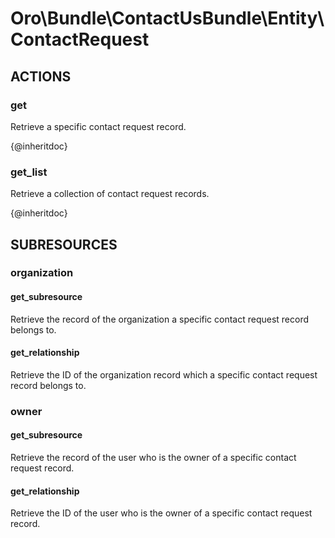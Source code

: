 # Oro\Bundle\ContactUsBundle\Entity\ContactRequest

## ACTIONS

### get

Retrieve a specific contact request record.

{@inheritdoc}

### get_list

Retrieve a collection of contact request records.

{@inheritdoc}

## SUBRESOURCES

### organization

#### get_subresource

Retrieve the record of the organization a specific contact request record belongs to.

#### get_relationship

Retrieve the ID of the organization record which a specific contact request record belongs to.

### owner

#### get_subresource

Retrieve the record of the user who is the owner of a specific contact request record.

#### get_relationship

Retrieve the ID of the user who is the owner of a specific contact request record.
